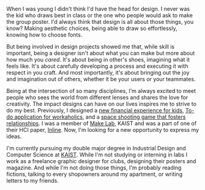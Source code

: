 <!-- <script lang="ts">
  import Image from "$lib/components/atoms/Image.svelte";
</script>

<Image src="/images/profile.jpeg" alt="Punn with a cat" /> -->

When I was young I didn't think I'd have the head for design. I never was the kid who draws best in class or the one who people would ask to make the group poster. I'd always think that design is all about those things, you know? Making aesthetic choices, being able to draw so effortlessly, knowing how to choose fonts.

But being involved in design projects showed me that, while skill is important, being a designer isn't about what you can make but more about how much you _cared_. It's about being in other's shoes, imagining what it feels like. It's about carefully developing a process and executing it with respect in you craft. And most importantly, it's about bringing out the joy and imagination out of others, whether it be your users or your teammates.

Being at the intersection of so many disciplines, I'm always excited to meet people who sees the world from different lenses and shares the love for creativity. The impact designs can have on our lives inspires me to strive to do my best. Previously, I designed a [new financial experience for kids](/oink), [To-do application for workaholics](/baobal), and a [space shooting game that fosters relationships](/roger-roger). I was a member of [Make Lab](https://make.kaist.ac.kr/), KAIST and was a part of one of their HCI paper, [Inline](https://make.kaist.ac.kr/project/inline-2024). Now, I'm looking for a new opportunity to express my ideas.

I'm currently pursuing my double major degree in Industrial Design and Computer Science at [KAIST](https://www.kaist.ac.kr/en/html/kaist/01.html). While I'm not studying or interning in labs I work as a freelance graphic designer for clubs, designing their posters and magazine. And while I'm not doing those things, I'm probably reading fictions, talking to every shopowners around my apartment, or writing letters to my friends.

